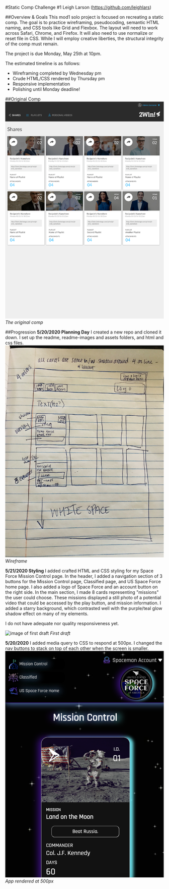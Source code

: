 #Static Comp Challenge #1
Leigh Larson (https://github.com/leighlars)

##Overview & Goals
This mod1 solo project is focused on recreating a static comp.
The goal is to practice wireframing, pseudocoding, semantic HTML naming, and CSS tools like Grid and Flexbox. The layout will need to work across Safari, Chrome, and Firefox. It will also need to use normalize or reset file in CSS. While I will employ creative liberties, the structural integrity of the comp must remain.

The project is due Monday, May 25th at 10pm.

The estimated timeline is as follows:
- Wireframing completed by Wednesday pm
- Crude HTML/CSS rendered by Thursday pm
- Responsive implementation
- Polishing until Monday deadline!

##Original Comp
![screenshot of original comp](/readme-images/original-comp.jpg)
*The original comp*

##Progression
**5/20/2020 Planning Day**
I created a new repo and cloned it down. I set up the readme, readme-images and assets folders, and html and css files.
![image of wireframe](/readme-images/compchal1-wireframe.jpg)
*Wireframe*

**5/21/2020 Styling**
I added crafted HTML and CSS styling for my Space Force Mission Control page. In the header, I added a navigation section of 3 buttons for the Mission Control page, Classified page, and US Space Force home page. I also added a logo of Space Force and an account button on the right side. In the main section, I made 8 cards representing "missions" the user could choose. These missions displayed a still photo of a potential video that could be accessed by the play button, and mission information. I added a starry background, which contrasted well with the purple/teal glow shadow effect on many of my elements.

I do not have adequate nor quality responsiveness yet.

![image of first draft](/readme-images/day-2progress.png)
*First draft*

**5/20/2020**
I added media query to CSS to respond at 500px.
I changed the  nav buttons to stack on top of each other when the screen is smaller.  
![image of media query](/readme-images/media-resp.png)
*App rendered at 500px*

